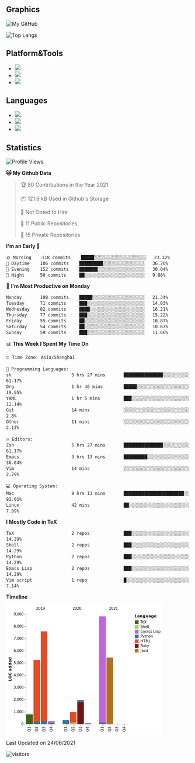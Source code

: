 ## Graphics

![My GitHub](https://github-readme-stats.vercel.app/api?username=SteamedFish&count_private=true&show_icons=true&theme=buefy&include_all_commits=false)

![Top Langs](https://github-readme-stats.vercel.app/api/top-langs/?username=SteamedFish&theme=buefy&hide=ruby&count_private=true&show_icons=true&layout=compact)

## Platform&Tools

* [![](https://img.shields.io/badge/ArchLinux--purple?style=flat-square&logo=ArchLinux)](https://www.archlinux.org/)
* [![](https://img.shields.io/badge/Gentoo-testing-purple?style=flat-square&logo=Gentoo)](https://www.gentoo.org/)
* [![](https://img.shields.io/badge/Doom%20Emacs-28-blue?style=flat-square&logo=Gnu%20emacs&logoColor=white)](https://www.gnu.org/software/emacs/)

## Languages

* [![](https://img.shields.io/badge/-Python-3776AB?style=flat-square&logo=python&logoColor=white)](https://www.python.org/)
* [![](https://img.shields.io/badge/-Bash-00ADD8?style=flat-square&logo=Gnu-bash&logoColor=white)](https://www.gnu.org/software/bash/)
* [![](https://img.shields.io/badge/-Go-00ADD8?style=flat-square&logo=go&logoColor=white)](https://golang.org/)

## Statistics

<!--START_SECTION:waka-->
![Profile Views](http://img.shields.io/badge/Profile%20Views-43-blue)

**🐱 My Github Data** 

> 🏆 80 Contributions in the Year 2021
 > 
> 📦 121.6 kB Used in Github's Storage 
 > 
> 🚫 Not Opted to Hire
 > 
> 📜 11 Public Repositories 
 > 
> 🔑 15 Private Repositories  
 > 
**I'm an Early 🐤** 

```text
🌞 Morning    118 commits    █████░░░░░░░░░░░░░░░░░░░░   23.32% 
🌆 Daytime    186 commits    █████████░░░░░░░░░░░░░░░░   36.76% 
🌃 Evening    152 commits    ███████░░░░░░░░░░░░░░░░░░   30.04% 
🌙 Night      50 commits     ██░░░░░░░░░░░░░░░░░░░░░░░   9.88%

```
📅 **I'm Most Productive on Monday** 

```text
Monday       108 commits    █████░░░░░░░░░░░░░░░░░░░░   21.34% 
Tuesday      71 commits     ███░░░░░░░░░░░░░░░░░░░░░░   14.03% 
Wednesday    82 commits     ████░░░░░░░░░░░░░░░░░░░░░   16.21% 
Thursday     77 commits     ███░░░░░░░░░░░░░░░░░░░░░░   15.22% 
Friday       55 commits     ██░░░░░░░░░░░░░░░░░░░░░░░   10.87% 
Saturday     54 commits     ██░░░░░░░░░░░░░░░░░░░░░░░   10.67% 
Sunday       59 commits     ███░░░░░░░░░░░░░░░░░░░░░░   11.66%

```


📊 **This Week I Spent My Time On** 

```text
⌚︎ Time Zone: Asia/Shanghai

💬 Programming Languages: 
sh                       5 hrs 27 mins       ███████████████░░░░░░░░░░   61.17% 
Org                      1 hr 46 mins        █████░░░░░░░░░░░░░░░░░░░░   19.95% 
YAML                     1 hr 5 mins         ███░░░░░░░░░░░░░░░░░░░░░░   12.14% 
Git                      14 mins             ░░░░░░░░░░░░░░░░░░░░░░░░░   2.8% 
Other                    11 mins             ░░░░░░░░░░░░░░░░░░░░░░░░░   2.13%

🔥 Editors: 
Zsh                      5 hrs 27 mins       ███████████████░░░░░░░░░░   61.17% 
Emacs                    3 hrs 13 mins       █████████░░░░░░░░░░░░░░░░   36.04% 
Vim                      14 mins             ░░░░░░░░░░░░░░░░░░░░░░░░░   2.79%

💻 Operating System: 
Mac                      8 hrs 13 mins       ███████████████████████░░   92.01% 
Linux                    42 mins             ██░░░░░░░░░░░░░░░░░░░░░░░   7.99%

```

**I Mostly Code in TeX** 

```text
TeX                      2 repos             ███░░░░░░░░░░░░░░░░░░░░░░   14.29% 
Shell                    2 repos             ███░░░░░░░░░░░░░░░░░░░░░░   14.29% 
Python                   2 repos             ███░░░░░░░░░░░░░░░░░░░░░░   14.29% 
Emacs Lisp               2 repos             ███░░░░░░░░░░░░░░░░░░░░░░   14.29% 
Vim script               1 repo              █░░░░░░░░░░░░░░░░░░░░░░░░   7.14%

```


**Timeline**

![Chart not found](https://raw.githubusercontent.com/SteamedFish/SteamedFish/master/charts/bar_graph.png) 


 Last Updated on 24/06/2021
<!--END_SECTION:waka-->

![visitors](https://visitor-badge.laobi.icu/badge?page_id=SteamedFish.SteamedFish)
